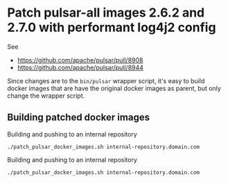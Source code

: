 # Patch pulsar-all images 2.6.2 and 2.7.0 with performant log4j2 config

See
- https://github.com/apache/pulsar/pull/8908
- https://github.com/apache/pulsar/pull/8944

Since changes are to the `bin/pulsar` wrapper script, it's easy to build docker images that 
are have the original docker images as parent, but only change the wrapper script.

## Building patched docker images

Building and pushing to an internal repository
```
./patch_pulsar_docker_images.sh internal-repository.domain.com
```

Building and pushing to an internal repository
```
./patch_pulsar_docker_images.sh internal-repository.domain.com
```